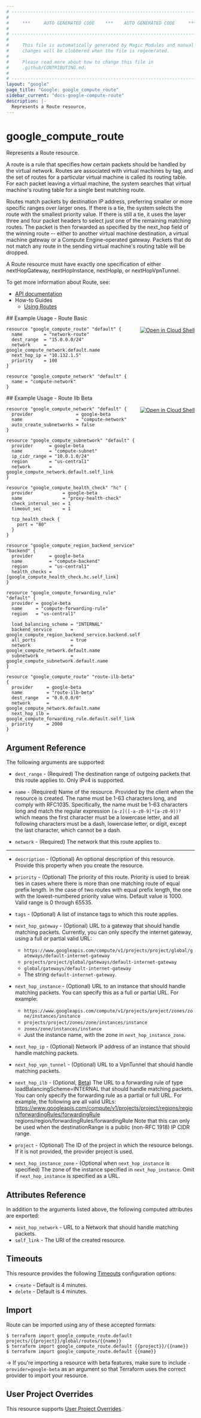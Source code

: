 ```yaml
---
# ----------------------------------------------------------------------------
#
#     ***     AUTO GENERATED CODE    ***    AUTO GENERATED CODE     ***
#
# ----------------------------------------------------------------------------
#
#     This file is automatically generated by Magic Modules and manual
#     changes will be clobbered when the file is regenerated.
#
#     Please read more about how to change this file in
#     .github/CONTRIBUTING.md.
#
# ----------------------------------------------------------------------------
layout: "google"
page_title: "Google: google_compute_route"
sidebar_current: "docs-google-compute-route"
description: |-
  Represents a Route resource.
---
```


# google\_compute\_route

Represents a Route resource.

A route is a rule that specifies how certain packets should be handled by
the virtual network. Routes are associated with virtual machines by tag,
and the set of routes for a particular virtual machine is called its
routing table. For each packet leaving a virtual machine, the system
searches that virtual machine's routing table for a single best matching
route.

Routes match packets by destination IP address, preferring smaller or more
specific ranges over larger ones. If there is a tie, the system selects
the route with the smallest priority value. If there is still a tie, it
uses the layer three and four packet headers to select just one of the
remaining matching routes. The packet is then forwarded as specified by
the next_hop field of the winning route -- either to another virtual
machine destination, a virtual machine gateway or a Compute
Engine-operated gateway. Packets that do not match any route in the
sending virtual machine's routing table will be dropped.

A Route resource must have exactly one specification of either
nextHopGateway, nextHopInstance, nextHopIp, or nextHopVpnTunnel.


To get more information about Route, see:

* [API documentation](https://cloud.google.com/compute/docs/reference/rest/v1/routes)
* How-to Guides
    * [Using Routes](https://cloud.google.com/vpc/docs/using-routes)

<div class = "oics-button" style="float: right; margin: 0 0 -15px">
  <a href="https://console.cloud.google.com/cloudshell/open?cloudshell_git_repo=https%3A%2F%2Fgithub.com%2Fterraform-google-modules%2Fdocs-examples.git&cloudshell_working_dir=route_basic&cloudshell_image=gcr.io%2Fgraphite-cloud-shell-images%2Fterraform%3Alatest&open_in_editor=main.tf&cloudshell_print=.%2Fmotd&cloudshell_tutorial=.%2Ftutorial.md" target="_blank">
    <img alt="Open in Cloud Shell" src="//gstatic.com/cloudssh/images/open-btn.svg" style="max-height: 44px; margin: 32px auto; max-width: 100%;">
  </a>
</div>
## Example Usage - Route Basic


```hcl
resource "google_compute_route" "default" {
  name        = "network-route"
  dest_range  = "15.0.0.0/24"
  network     = google_compute_network.default.name
  next_hop_ip = "10.132.1.5"
  priority    = 100
}

resource "google_compute_network" "default" {
  name = "compute-network"
}
```
<div class = "oics-button" style="float: right; margin: 0 0 -15px">
  <a href="https://console.cloud.google.com/cloudshell/open?cloudshell_git_repo=https%3A%2F%2Fgithub.com%2Fterraform-google-modules%2Fdocs-examples.git&cloudshell_working_dir=route_ilb_beta&cloudshell_image=gcr.io%2Fgraphite-cloud-shell-images%2Fterraform%3Alatest&open_in_editor=main.tf&cloudshell_print=.%2Fmotd&cloudshell_tutorial=.%2Ftutorial.md" target="_blank">
    <img alt="Open in Cloud Shell" src="//gstatic.com/cloudssh/images/open-btn.svg" style="max-height: 44px; margin: 32px auto; max-width: 100%;">
  </a>
</div>
## Example Usage - Route Ilb Beta


```hcl
resource "google_compute_network" "default" {
  provider                = google-beta
  name                    = "compute-network"
  auto_create_subnetworks = false
}

resource "google_compute_subnetwork" "default" {
  provider      = google-beta
  name          = "compute-subnet"
  ip_cidr_range = "10.0.1.0/24"
  region        = "us-central1"
  network       = google_compute_network.default.self_link
}

resource "google_compute_health_check" "hc" {
  provider           = google-beta
  name               = "proxy-health-check"
  check_interval_sec = 1
  timeout_sec        = 1

  tcp_health_check {
    port = "80"
  }
}

resource "google_compute_region_backend_service" "backend" {
  provider      = google-beta
  name          = "compute-backend"
  region        = "us-central1"
  health_checks = [google_compute_health_check.hc.self_link]
}

resource "google_compute_forwarding_rule" "default" {
  provider = google-beta
  name     = "compute-forwarding-rule"
  region   = "us-central1"

  load_balancing_scheme = "INTERNAL"
  backend_service       = google_compute_region_backend_service.backend.self_link
  all_ports             = true
  network               = google_compute_network.default.name
  subnetwork            = google_compute_subnetwork.default.name
}

resource "google_compute_route" "route-ilb-beta" {
  provider     = google-beta
  name         = "route-ilb-beta"
  dest_range   = "0.0.0.0/0"
  network      = google_compute_network.default.name
  next_hop_ilb = google_compute_forwarding_rule.default.self_link
  priority     = 2000
}
```

## Argument Reference

The following arguments are supported:


* `dest_range` -
  (Required)
  The destination range of outgoing packets that this route applies to.
  Only IPv4 is supported.

* `name` -
  (Required)
  Name of the resource. Provided by the client when the resource is
  created. The name must be 1-63 characters long, and comply with
  RFC1035.  Specifically, the name must be 1-63 characters long and
  match the regular expression `[a-z]([-a-z0-9]*[a-z0-9])?` which means
  the first character must be a lowercase letter, and all following
  characters must be a dash, lowercase letter, or digit, except the
  last character, which cannot be a dash.

* `network` -
  (Required)
  The network that this route applies to.


- - -


* `description` -
  (Optional)
  An optional description of this resource. Provide this property
  when you create the resource.

* `priority` -
  (Optional)
  The priority of this route. Priority is used to break ties in cases
  where there is more than one matching route of equal prefix length.
  In the case of two routes with equal prefix length, the one with the
  lowest-numbered priority value wins.
  Default value is 1000. Valid range is 0 through 65535.

* `tags` -
  (Optional)
  A list of instance tags to which this route applies.

* `next_hop_gateway` -
  (Optional)
  URL to a gateway that should handle matching packets.
  Currently, you can only specify the internet gateway, using a full or
  partial valid URL:
  * `https://www.googleapis.com/compute/v1/projects/project/global/gateways/default-internet-gateway`
  * `projects/project/global/gateways/default-internet-gateway`
  * `global/gateways/default-internet-gateway`
  * The string `default-internet-gateway`.

* `next_hop_instance` -
  (Optional)
  URL to an instance that should handle matching packets.
  You can specify this as a full or partial URL. For example:
  * `https://www.googleapis.com/compute/v1/projects/project/zones/zone/instances/instance`
  * `projects/project/zones/zone/instances/instance`
  * `zones/zone/instances/instance`
  * Just the instance name, with the zone in `next_hop_instance_zone`.

* `next_hop_ip` -
  (Optional)
  Network IP address of an instance that should handle matching packets.

* `next_hop_vpn_tunnel` -
  (Optional)
  URL to a VpnTunnel that should handle matching packets.

* `next_hop_ilb` -
  (Optional, [Beta](https://terraform.io/docs/providers/google/provider_versions.html))
  The URL to a forwarding rule of type loadBalancingScheme=INTERNAL that should handle matching packets.
  You can only specify the forwarding rule as a partial or full URL. For example, the following are all valid URLs:
  https://www.googleapis.com/compute/v1/projects/project/regions/region/forwardingRules/forwardingRule
  regions/region/forwardingRules/forwardingRule
  Note that this can only be used when the destinationRange is a public (non-RFC 1918) IP CIDR range.

* `project` - (Optional) The ID of the project in which the resource belongs.
    If it is not provided, the provider project is used.


* `next_hop_instance_zone` - (Optional when `next_hop_instance` is
  specified)  The zone of the instance specified in
  `next_hop_instance`.  Omit if `next_hop_instance` is specified as
  a URL.

## Attributes Reference

In addition to the arguments listed above, the following computed attributes are exported:


* `next_hop_network` -
  URL to a Network that should handle matching packets.
* `self_link` - The URI of the created resource.


## Timeouts

This resource provides the following
[Timeouts](/docs/configuration/resources.html#timeouts) configuration options:

- `create` - Default is 4 minutes.
- `delete` - Default is 4 minutes.

## Import

Route can be imported using any of these accepted formats:

```
$ terraform import google_compute_route.default projects/{{project}}/global/routes/{{name}}
$ terraform import google_compute_route.default {{project}}/{{name}}
$ terraform import google_compute_route.default {{name}}
```

-> If you're importing a resource with beta features, make sure to include `-provider=google-beta`
as an argument so that Terraform uses the correct provider to import your resource.

## User Project Overrides

This resource supports [User Project Overrides](https://www.terraform.io/docs/providers/google/provider_reference.html#user_project_override).
